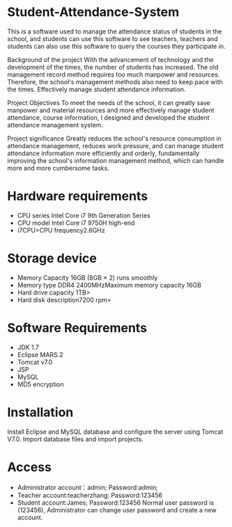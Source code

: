 # Student-Attendance-System
This is a software used to manage the attendance status of students in the school, and students can use this software to see teachers, teachers and students can also use this software to query the courses they participate in.

Background of the project
With the advancement of technology and the development of the times, the number of students has increased. The old management record method requires too much manpower and resources. Therefore, the school's management methods also need to keep pace with the times. Effectively manage student attendance information.

Project Objectives
To meet the needs of the school, it can greatly save manpower and material resources and more effectively manage student attendance, course information, I designed and developed the student attendance management system.

Project significance
Greatly reduces the school's resource consumption in attendance management, reduces work pressure, and can manage student attendance information more efficiently and orderly, fundamentally improving the school's information management method, which can handle more and more cumbersome tasks.


# Hardware requirements

- CPU series Intel Core i7 9th Generation Series 
- CPU model Intel Core i7 9750H high-end
- i7CPU>CPU frequency2.6GHz

# Storage device
- Memory Capacity 16GB (8GB × 2) runs smoothly
- Memory type DDR4 2400MHzMaximum memory capacity 16GB
- Hard drive capacity 1TB> 
- Hard disk description7200 rpm>


# Software Requirements
- JDK 1.7
- Eclipse MARS.2
- Tomcat v7.0
- JSP
- MySQL
- MD5 encryption

# Installation
Install Eclipse and MySQL database and configure the server using Tomcat V7.0. Import database files and import projects.

# Access
- Administrator account：admin; Password:admin;
- Teacher account:teacherzhang; Password:123456
- Student account:James; Password:123456
Normal user password is (123456), Administrator can change user password and create a new account.

